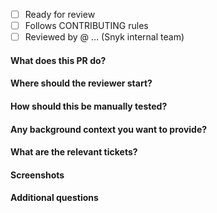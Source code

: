 - [ ] Ready for review
- [ ] Follows CONTRIBUTING rules
- [ ] Reviewed by @ … (Snyk internal team)

#### What does this PR do?


#### Where should the reviewer start?


#### How should this be manually tested?


#### Any background context you want to provide?


#### What are the relevant tickets?


#### Screenshots


#### Additional questions
